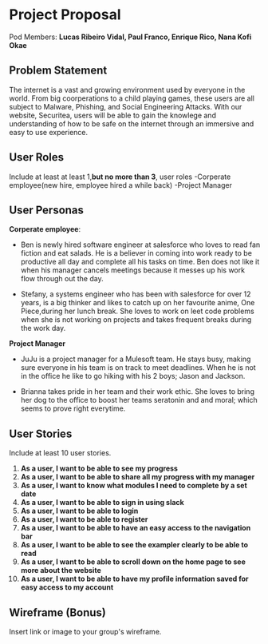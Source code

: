 # Project Proposal

Pod Members: **Lucas Ribeiro Vidal, Paul Franco, Enrique Rico, Nana Kofi Okae**

## Problem Statement

The internet is a vast and growing environment used by everyone in the world. From big coorperations to a child playing games, these users are all subject to Malware,
Phishing, and Social Engineering Attacks. With our website, Securitea, users will be able to gain the knowlege and understanding of how to be safe on the internet through an immersive and easy to use experience.

## User Roles

Include at least at least 1,**but no more than 3**, user roles
-Corperate employee(new hire, employee hired a while back)
-Project Manager

## User Personas

**Corperate employee**: 
- Ben is newly hired software engineer at salesforce who loves to read fan fiction and eat salads. He is a believer in coming into work ready to be productive all day and complete all his tasks on time. Ben does not like it when his manager cancels meetings because it messes up his work flow through out the day. 

- Stefany, a systems engineer who has been with salesforce for over 12 years, is a big thinker and likes to catch up on her favourite anime, One Piece,during her lunch break. She loves to work on leet code problems when she is not working on projects and takes frequent breaks during the work day.

**Project Manager**
- JuJu is a project manager for a Mulesoft team. He stays busy, making sure everyone in his team is on track to meet deadlines. When he is not in the office he like to 
go hiking with his 2 boys; Jason and Jackson.

- Brianna takes pride in her team and their work ethic. She loves to bring her dog to the office to boost her teams seratonin and and moral; which seems to prove right everytime. 

## User Stories

Include at least 10 user stories.

1. **As a user, I want to be able to see my progress**
2. **As a user, I want to be able to share all my progress with my manager**
3. **As a user, I want to know what modules I need to complete by a set date**
4. **As  a user, I want to be able to sign in using slack**
5. **As a user, I want to be able to login**
6. **As a user, I want to be able to register**
7. **As a user, I want to be able to have an easy access to the navigation bar**
8. **As a user, I want to be able to see the exampler clearly to be able to read**
9. **As a user, I want to be able to scroll down on the home page to see more about the website**
10. **As a user, I want to be able to have my profile information saved for easy access to my account**

## Wireframe (Bonus)

Insert link or image to your group's wireframe. 
